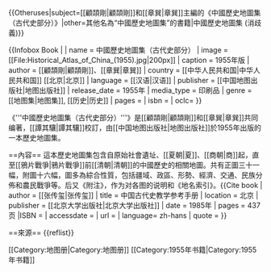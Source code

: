 {{Otheruses|subject=[[顧頡剛|顧頡剛]]和[[章巽|章巽]]主編的《中國歷史地圖集（古代史部分）》|other=其他名為“中國歷史地圖集”的書籍|中國歷史地圖集 (消歧義)}}

{{Infobox Book  | <!-- See Wikipedia:WikiProject_Books -->
| name           = 中國歷史地圖集（古代史部分）
| image          = [[File:Historical_Atlas_of_China_(1955).jpg|200px]]
| caption        = 1955年版
| author         = [[顧頡剛|顧頡剛]]、[[章巽|章巽]]
| country        = [[中华人民共和国|中华人民共和国]] [[北京|北京]]
| language       = [[汉语|汉语]]
| publisher      = [[中国地图出版社|地图出版社]]
| release_date   = 1955年
| media_type     = 印刷品
| genre          = [[地图集|地图集]], [[历史|历史]]
| pages          = 
| isbn           = 
| oclc= 
}}

《'''中國歷史地圖集（古代史部分）'''》是[[顧頡剛|顧頡剛]]和[[章巽|章巽]]共同编著，[[譚其驤|譚其驤]]校訂，由[[中国地图出版社|地图出版社]]於1955年出版的一本歷史地圖集。

==內容==
這本歷史地圖集包含自原始社會遺址、[[夏朝|夏]]、[[商朝|商]]起，直至[[鴉片戰爭|鴉片戰爭]]前[[清朝|清朝]]的中國歷史的相關地圖。共有正圖三十一幅，附圖十六幅，圖多為綜合性質，包括疆域、政區、形勢、經濟、交通、民族分佈和農民戰爭等。后又《附注》，作为对各图的说明和《地名索引》。<ref>{{Cite book | author = [[张传玺|张传玺]] | title = 中国古代史教学参考手册 | location = 北京 | publisher = [[北京大学出版社|北京大学出版社]] | date = 1985年 | pages = 437页 |ISBN = | accessdate =  | url =  | language= zh-hans | quote = }}</ref>

==來源==
{{reflist}}

[[Category:地图册|Category:地图册]]
[[Category:1955年书籍|Category:1955年书籍]]